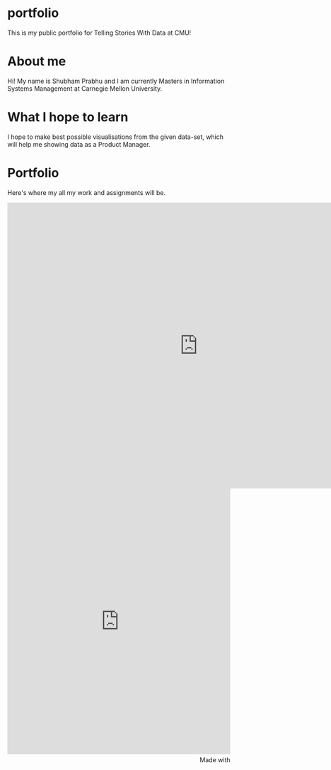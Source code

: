 # portfolio
This is my public portfolio for Telling Stories With Data at CMU!

# About me
Hi! My name is Shubham Prabhu and I am currently Masters in Information Systems Management at Carnegie Mellon University.

# What I hope to learn
I hope to make best possible visualisations from the given data-set, which will help me showing data as a Product Manager.

# Portfolio
Here's where my all my work and assignments will be.

<iframe src="https://data.oecd.org/chart/6Olt" width="860" height="645" style="border: 0" mozallowfullscreen="true" webkitallowfullscreen="true" allowfullscreen="true"><a href="https://data.oecd.org/chart/6Olt" target="_blank">OECD Chart: General government debt, Total, % of GDP, Annual, 2018</a></iframe>

<iframe src='https://flo.uri.sh/visualisation/11164346/embed' title='Interactive or visual content' class='flourish-embed-iframe' frameborder='0' scrolling='no' style='width:100%;height:600px;' sandbox='allow-same-origin allow-forms allow-scripts allow-downloads allow-popups allow-popups-to-escape-sandbox allow-top-navigation-by-user-activation'></iframe><div style='width:100%!;margin-top:4px!important;text-align:right!important;'><a class='flourish-credit' href='https://public.flourish.studio/visualisation/11164346/?utm_source=embed&utm_campaign=visualisation/11164346' target='_top' style='text-decoration:none!important'><img alt='Made with Flourish' src='https://public.flourish.studio/resources/made_with_flourish.svg' style='width:105px!important;height:16px!important;border:none!important;margin:0!important;'> </a></div>


